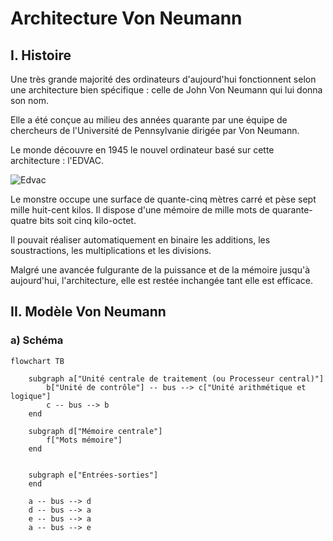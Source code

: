 # Architecture Von Neumann

## I. Histoire

Une très grande majorité des ordinateurs d'aujourd'hui fonctionnent selon une architecture bien spécifique : celle de John Von Neumann qui lui donna son nom.

Elle a été conçue au milieu des années quarante par une équipe de chercheurs de l'Université de Pennsylvanie dirigée par Von Neumann.

Le monde découvre en 1945 le nouvel ordinateur basé sur cette architecture : l'EDVAC.

![Edvac](./img/edvac.png)

Le monstre occupe une surface de quante-cinq mètres carré et pèse sept mille huit-cent kilos. Il dispose d'une mémoire de mille mots de quarante-quatre bits soit cinq kilo-octet.

Il pouvait réaliser automatiquement en binaire les additions, les soustractions, les multiplications et les divisions.

Malgré une avancée fulgurante de la puissance et de la mémoire jusqu'à aujourd'hui, l'architecture, elle est restée inchangée tant elle est efficace.

## II. Modèle Von Neumann

### a) Schéma

```mermaid
flowchart TB
    
    subgraph a["Unité centrale de traitement (ou Processeur central)"]
        b["Unité de contrôle"] -- bus --> c["Unité arithmétique et logique"]
        c -- bus --> b
    end

    subgraph d["Mémoire centrale"]
        f["Mots mémoire"]
    end
    

    subgraph e["Entrées-sorties"]
    end

    a -- bus --> d
    d -- bus --> a
    e -- bus --> a
    a -- bus --> e
```
